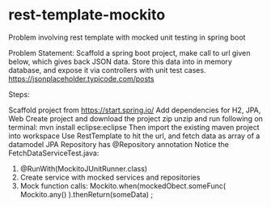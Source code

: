 # rest-template-mockito
Problem involving rest template with mocked unit testing in spring boot


Problem Statement:
Scaffold a spring boot project, make call to url given below, which gives back JSON data.
Store this data into in memory database, and expose it via controllers with unit test cases.
https://jsonplaceholder.typicode.com/posts

Steps:

Scaffold project from https://start.spring.io/
Add dependencies for H2, JPA, Web
Create project and download the project zip
unzip and run following on terminal:
mvn install eclipse:eclipse
Then import the existing maven project into workspace
Use RestTemplate to hit the url, and fetch data as array of a datamodel
JPA Repository has @Repository annotation
Notice the FetchDataServiceTest.java:
  1. @RunWith(MockitoJUnitRunner.class)
2. Create service with mocked services and repositories
  3. Mock function calls:
  Mockito.when(mockedObect.someFunc( Mockito.any() ).thenReturn(someData) ; 
